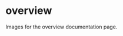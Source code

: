 <!--
SPDX-FileCopyrightText: 2024 The eminus developers
SPDX-License-Identifier: Apache-2.0
-->
# overview

Images for the overview documentation page.
